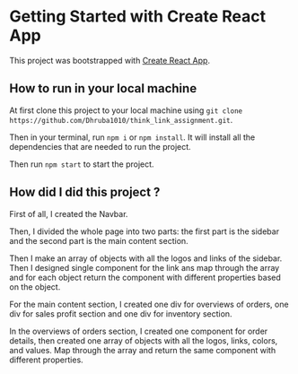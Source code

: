 # Getting Started with Create React App

This project was bootstrapped with [Create React App](https://github.com/facebook/create-react-app).

## How to run in your local machine

At first clone this project to your local machine using `git clone https://github.com/Dhruba1010/think_link_assignment.git`.

Then in your terminal, run `npm i` or `npm install`. It will install all the  dependencies that are needed to run the project.

Then run `npm start` to start the project.

## How did I did this project ? 

First of all, I created the Navbar.

Then, I divided the whole page into two parts: the first part is the sidebar and the second part is the main content section.

Then I make an array of objects with all the logos and links of the sidebar. Then I designed single component for the link ans map through the array and for each object return the component with different properties based on the object.

For the main content section, I created one div for overviews of orders, one div for sales profit section and one div for inventory section.

In the overviews of orders section, I created one component for order details, then created one array of objects with all the logos, links, colors, and values. Map through the array and return the same component with different properties.


